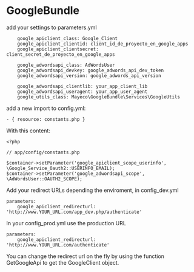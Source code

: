GoogleBundle
============

add your settings to parameters.yml

        google_apiclient_class: Google_Client
        google_apiclient_clientid: client_id_de_proyecto_en_google_apps
        google_apiclient_clientsecret: client_secret_de_proyecto_en_google_apps

        google_adwordsapi_class: AdWordsUser
        google_adwordsapi_devkey: google_adwords_api_dev_token
        google_adwordsapi_version: google_adwords_api_version

        google_adwordsapi_clientlib: your_app_client_lib
        google_adwordsapi_useragent: your_app_user_agent
        google_utils_class: Mayeco\GoogleBundle\Services\GoogleUtils

add a new import to config.yml:

    - { resource: constants.php }
    
With this content:

    <?php

    // app/config/constants.php

    $container->setParameter('google_apiclient_scope_userinfo', \Google_Service_Oauth2::USERINFO_EMAIL);
    $container->setParameter('google_adwordsapi_scope', \AdWordsUser::OAUTH2_SCOPE);
    
Add your redirect URLs depending the enviroment, in config_dev.yml

    parameters:
        google_apiclient_redirecturl: 'http://www.YOUR_URL.com/app_dev.php/authenticate'
        

In your config_prod.yml use the production URL

    parameters:
        google_apiclient_redirecturl: 'http://www.YOUR_URL.com/authenticate'


You can change the redirect url on the fly by using the function GetGoogleApi to get the GoogleClient object.
